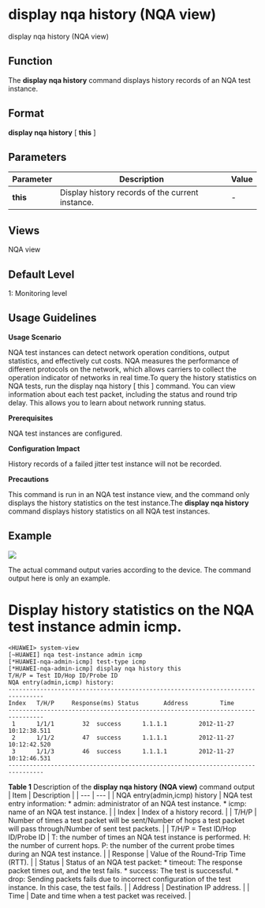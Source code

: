 display nqa history (NQA view)
==============================

display nqa history (NQA view)

Function
--------



The **display nqa history** command displays history records of an NQA test instance.




Format
------

**display nqa history** [ **this** ]


Parameters
----------

| Parameter | Description | Value |
| --- | --- | --- |
| **this** | Display history records of the current instance. | - |



Views
-----

NQA view


Default Level
-------------

1: Monitoring level


Usage Guidelines
----------------

**Usage Scenario**

NQA test instances can detect network operation conditions, output statistics, and effectively cut costs. NQA measures the performance of different protocols on the network, which allows carriers to collect the operation indicator of networks in real time.To query the history statistics on NQA tests, run the display nqa history [ this ] command. You can view information about each test packet, including the status and round trip delay. This allows you to learn about network running status.

**Prerequisites**

NQA test instances are configured.

**Configuration Impact**

History records of a failed jitter test instance will not be recorded.

**Precautions**

This command is run in an NQA test instance view, and the command only displays the history statistics on the test instance.The **display nqa history** command displays history statistics on all NQA test instances.


Example
-------

![](../public_sys-resources/note_3.0-en-us.png) 

The actual command output varies according to the device. The command output here is only an example.


# Display history statistics on the NQA test instance admin icmp.
```
<HUAWEI> system-view
[~HUAWEI] nqa test-instance admin icmp
[*HUAWEI-nqa-admin-icmp] test-type icmp
[*HUAWEI-nqa-admin-icmp] display nqa history this
T/H/P = Test ID/Hop ID/Probe ID
NQA entry(admin,icmp) history:
--------------------------------------------------------------------------------
Index   T/H/P     Response(ms) Status       Address         Time
--------------------------------------------------------------------------------
 1      1/1/1        32  success      1.1.1.1         2012-11-27 10:12:38.511
 2      1/1/2        47  success      1.1.1.1         2012-11-27 10:12:42.520
 3      1/1/3        46  success      1.1.1.1         2012-11-27 10:12:46.531
--------------------------------------------------------------------------------

```

**Table 1** Description of the **display nqa history (NQA view)** command output
| Item | Description |
| --- | --- |
| NQA entry(admin,icmp) history | NQA test entry information:   * admin: administrator of an NQA test instance. * icmp: name of an NQA test instance. |
| Index | Index of a history record. |
| T/H/P | Number of times a test packet will be sent/Number of hops a test packet will pass through/Number of sent test packets. |
| T/H/P = Test ID/Hop ID/Probe ID | T: the number of times an NQA test instance is performed.  H: the number of current hops.  P: the number of the current probe times during an NQA test instance. |
| Response | Value of the Round-Trip Time (RTT). |
| Status | Status of an NQA test packet:   * timeout: The response packet times out, and the test fails. * success: The test is successful. * drop: Sending packets fails due to incorrect configuration of the test instance. In this case, the test fails. |
| Address | Destination IP address. |
| Time | Date and time when a test packet was received. |